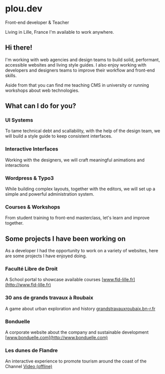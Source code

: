 # plou.dev
Front-end developer & Teacher

Living in Lille, France
I'm available to work anywhere.

## Hi there!
I'm working with web agencies and design teams to build solid, performant, accessible websites and living style guides. I also enjoy working with developers and designers teams to improve their workflow and front-end skills.

Aside from that you can find me teaching CMS in university or running workshops about web technologies.

## What can I do for you?
### UI Systems
To tame technical debt and scallability, with the help of the design team, we will build a style guide to keep consistent interfaces.

### Interactive Interfaces
Working with the designers, we will craft meaningful animations and interactions

### Wordpress & Typo3
While building complex layouts, together with the editors, we will set up a simple and powerful administration system.

### Courses & Workshops
From student training to front-end masterclass, let's learn and improve together.

## Some projects I have been working on
As a developer I had the opportunity to work on a variety of websites, here are some projects I have enjoyed doing.

### Faculté Libre de Droit
A School portal to showcase available courses
[www.fld-lille.fr](http://www.fld-lille.fr)
    
### 30 ans de grands travaux à Roubaix
A game about urban exploration and history
[grandstravauxroubaix.bn-r.fr](http://grandstravauxroubaix.bn-r.fr)
    
### Bonduelle
A corporate website about the company and sustainable development
[www.bonduelle.com](http://www.bonduelle.com)

### Les dunes de Flandre
An interactive experience to promote tourism around the coast of the Channel
[Video (offline)](https://vimeo.com/45384573)
